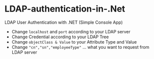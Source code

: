 # LDAP-authentication-in-.Net
LDAP User Authentication with .NET (Simple Console App)

* Change `localhost` and `port` according to your LDAP server
* Change Credential according to your LDAP Tree
* Change `objectClass & Value` to your Attribute Type and Value
* Change `"cn","sn","employeeType"` ... what you want to request from LDAP server
